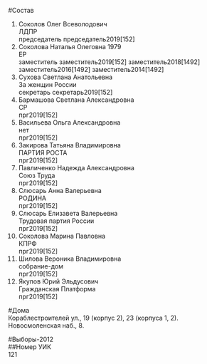 #Состав  
1. Соколов Олег Всеволодович  
    ЛДПР  
    председатель председатель2019[152]  
2. Соколова Наталья Олеговна 1979  
    ЕР  
    заместитель заместитель2019[152] заместитель2018[1492] заместитель2016[1492] заместитель2014[1492]  
3. Сухова Светлана Анатольевна  
    За женщин России  
    секретарь секретарь2019[152]  
4. Бармашова Светлана Александровна  
    СР  
    прг2019[152]  
5. Васильева Ольга Александровна  
    нет  
    прг2019[152]  
6. Закирова Татьяна Владимировна  
    ПАРТИЯ РОСТА  
    прг2019[152]  
7. Павличенко Надежда Александровна  
    Союз Труда  
    прг2019[152]  
8. Слюсарь Анна Валерьевна  
    РОДИНА  
    прг2019[152]  
9. Слюсарь Елизавета Валерьевна  
    Трудовая партия России  
    прг2019[152]  
10. Соколова Марина Павловна  
    КПРФ  
    прг2019[152]  
11. Шилова Вероника Владимировна  
    собрание-дом  
    прг2019[152]  
12. Якупов Юрий Эльдусович  
    Гражданская Платформа  
    прг2019[152]  
  
#Дома  
Кораблестроителей ул.,     19 (корпус 2), 23 (корпуса 1, 2). Новосмоленская наб.,   8.  
  
#Выборы-2012  
##Номер УИК  
121  

